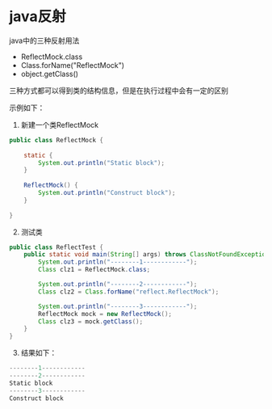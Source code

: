 # java反射

java中的三种反射用法

* ReflectMock.class
* Class.forName("ReflectMock")
* object.getClass()

三种方式都可以得到类的结构信息，但是在执行过程中会有一定的区别

示例如下：
1. 新建一个类ReflectMock
```java
public class ReflectMock {
    
    static {
        System.out.println("Static block");
    }
    
    ReflectMock() {
        System.out.println("Construct block");
    }
   
}
```

2. 测试类
```java
public class ReflectTest {
    public static void main(String[] args) throws ClassNotFoundException {
        System.out.println("--------1------------");
        Class clz1 = ReflectMock.class;

        System.out.println("--------2------------");
        Class clz2 = Class.forName("reflect.ReflectMock");

        System.out.println("--------3------------");
        ReflectMock mock = new ReflectMock();
        Class clz3 = mock.getClass();
    }
}
```

3. 结果如下：
```java
--------1------------
--------2------------
Static block
--------3------------
Construct block
```

